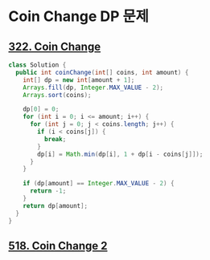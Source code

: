 # Coin Change DP 문제

## [322. Coin Change](https://leetcode.com/problems/coin-change/)

```java
class Solution {
  public int coinChange(int[] coins, int amount) {
    int[] dp = new int[amount + 1];
    Arrays.fill(dp, Integer.MAX_VALUE - 2);
    Arrays.sort(coins);

    dp[0] = 0;
    for (int i = 0; i <= amount; i++) {
      for (int j = 0; j < coins.length; j++) {
        if (i < coins[j]) {
          break;
        }
        dp[i] = Math.min(dp[i], 1 + dp[i - coins[j]]);
      }
    }

    if (dp[amount] == Integer.MAX_VALUE - 2) {
      return -1;
    }
    return dp[amount];
  }
}
```

## [518. Coin Change 2](https://leetcode.com/problems/coin-change-2/)

